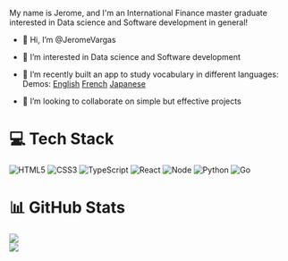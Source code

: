 <!---
JeromeVargas/JeromeVargas is a ✨ special ✨ repository because its `README.md` (this file) appears on your GitHub profile.
You can click the Preview link to take a look at your changes.
--->

My name is Jerome, and I'm an International Finance master graduate interested in Data science and Software development in general!

- 👋 Hi, I’m @JeromeVargas
- 👀 I’m interested in Data science and Software development
- 🌱 I’m recently built an app to study vocabulary in different languages:  
Demos:
[English](https://vocabulary-checker.onrender.com/)
[French](https://french-vocabulary-checker.netlify.app/)
[Japanese](https://japanese-vocabulary-checker.netlify.app/)

- 💞️ I’m looking to collaborate on simple but effective projects


# 💻 Tech Stack
![HTML5](https://img.shields.io/badge/html5-%23E34F26.svg?style=for-the-badge&logo=html5&logoColor=white)
![CSS3](https://img.shields.io/badge/css3-%231572B6.svg?style=for-the-badge&logo=css3&logoColor=white)
![TypeScript](https://img.shields.io/badge/typescript-%23007ACC.svg?style=for-the-badge&logo=typescript&logoColor=white)
![React](https://img.shields.io/badge/react-%2320232a.svg?style=for-the-badge&logo=react&logoColor=%2361DAFB)
![Node](https://img.shields.io/badge/node.js-339933?style=for-the-badge&logo=Node.js&logoColor=white)
![Python](https://img.shields.io/badge/python-3670A0?style=for-the-badge&logo=python&logoColor=ffdd54)
![Go](https://img.shields.io/badge/go-%2300ADD8.svg?style=for-the-badge&logo=go&logoColor=white)


# 📊 GitHub Stats
![](https://github-readme-stats.vercel.app/api?username=JeromeVargas&theme=radical&hide_border=false&include_all_commits=true&count_private=true)<br/>
![](https://github-profile-trophy.vercel.app/?username=JeromeVargas&theme=radical&no-frame=false&no-bg=true&margin-w=4)
